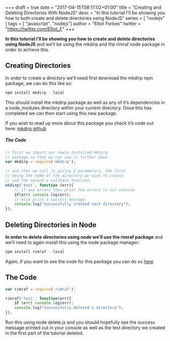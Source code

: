 +++
draft = true
date = "2017-04-15T08:17:02+01:00"
title = "Creating and Deleting Directories With NodeJS"
desc = "In this tutorial I'll be showing you how to both create and delete directories using NodeJS"
series = [ "nodejs" ]
tags = [ "javascript", "nodejs"]
author = "Elliot Forbes"
twitter = "https://twitter.com/Elliot_F"
+++

<strong>In this tutorial I’ll be showing you how to create and delete directories using NodeJS</strong> and we’ll be using the mkdirp and the rimraf node package in order to achieve this.

## Creating Directories

In order to create a directory we’ll need first download the mkdirp npm package, we can do this like so: 

~~~js
npm install mkdirp --local
~~~

This should install the mkdirp package as well as any of it’s dependencies in a node_modules directory within your current directory. Once this has completed we can then start using this new package.

If you wish to read up more about this package you check it’s code out here: <a href=”https://github.com/substack/node-mkdirp” target=”_blank”>mkdirp github</a>

<h5>The Code</h5>

~~~js
// first we import our newly installed mkdirp
// package so that we can use it further down
var mkdirp = require('mkdirp');

// and then we call it giving 2 parameters, the first
// being the name of the directory we wish to create
// and the second a callback function.
mkdirp('test', function (err){
    // if any errors then print the errors to our console
    if(err) console.log(err);
    // else print a success message.
    console.log("Successfully created test directory");
});
~~~


<h2>Deleting Directories in Node</h2>

<strong>In order to delete directories using node we’ll use the rimraf package</strong> and we’ll need to again install this using the node package manager: 

~~~js
npm install rimraf --local
~~~

Again, if you want to see the code for this package you can do so <a href=”https://github.com/isaacs/rimraf” target=”_blank”>here</a>

## The Code

~~~js
var rimraf = require('rimraf');

rimraf('test', function(err){
    if (err) console.log(err);
    console.log("Successfully deleted a directory");
});
~~~


Run this using node delete.js and you should hopefully see the success message printed out in your console as well as the test directory we created in the first part of the tutorial deleted.
